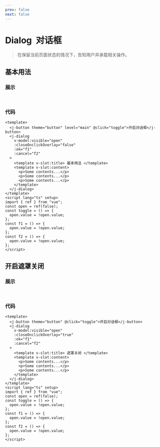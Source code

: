 ```yaml
---
prev: false
next: false
---
```

<script setup>
import DialogDemo1 from '../components/dialog-demo-1.vue'
import DialogDemo2 from '../components/dialog-demo-2.vue'

</script>

# Dialog &nbsp;对话框

> 在保留当前页面状态的情况下，告知用户并承载相关操作。

## 基本用法

### 展示

<br />
<dialog-demo-1 />

### 代码

```vue
<template>
  <j-button theme="button" level="main" @click="toggle">开启对话框</j-button>
  <j-dialog
    v-model:visible="open"
    :closeOnclickOverlay="false"
    :ok="f1"
    :cancel="f2"
  >
    <template v-slot:title> 基本用法 </template>
    <template v-slot:content>
      <p>Some contents...</p>
      <p>Some contents...</p>
      <p>Some contents...</p>
    </template>
  </j-dialog>
</template>
<script lang="ts" setup>
import { ref } from "vue";
const open = ref(false);
const toggle = () => {
  open.value = !open.value;
};
const f1 = () => {
  open.value = !open.value;
};
const f2 = () => {
  open.value = !open.value;
};
</script>
```

## 开启遮罩关闭

### 展示

<br />
<dialog-demo-2 />

### 代码

```vue
<template>
  <j-button theme="button" @click="toggle">开启对话框</j-button>
  <j-dialog
    v-model:visible="open"
    :closeOnclickOverlay="true"
    :ok="f1"
    :cancel="f2"
  >
    <template v-slot:title> 遮罩关闭 </template>
    <template v-slot:content>
      <p>Some contents...</p>
      <p>Some contents...</p>
      <p>Some contents...</p>
    </template>
  </j-dialog>
</template>
<script lang="ts" setup>
import { ref } from "vue";
const open = ref(false);
const toggle = () => {
  open.value = !open.value;
};
const f1 = () => {
  open.value = !open.value;
};
const f2 = () => {
  open.value = !open.value;
};
</script>
```
